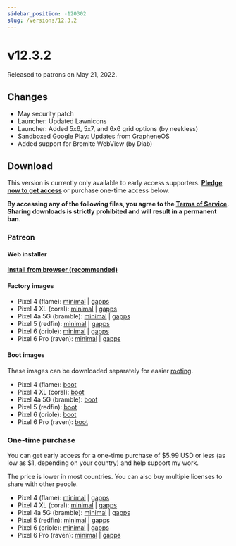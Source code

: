 ```yaml
---
sidebar_position: -120302
slug: /versions/12.3.2
---
```


# v12.3.2

Released to patrons on May 21, 2022.

## Changes

- May security patch
- Launcher: Updated Lawnicons
- Launcher: Added 5x6, 5x7, and 6x6 grid options (by neekless)
- Sandboxed Google Play: Updates from GrapheneOS
- Added support for Bromite WebView (by Diab)

## Download

This version is currently only available to early access supporters. **[Pledge now to get access](https://patreon.com/kdrag0n)** or purchase one-time access below.

**By accessing any of the following files, you agree to the [Terms of Service](https://kdrag0n.dev/terms-of-service). Sharing downloads is strictly prohibited and will result in a permanent ban.**

### Patreon

#### Web installer

**[Install from browser (recommended)](https://patreon.kdrag0n.dev/protonaosp-install/)**

#### Factory images

- Pixel 4 (flame): [minimal](https://patreon.kdrag0n.dev/exclusive/proton-aosp_flame-factory_12.3.2-test1.zip) | [gapps](https://patreon.kdrag0n.dev/exclusive/proton-aosp_flame-factory_12.3.2-test1-gapps.zip)
- Pixel 4 XL (coral): [minimal](https://patreon.kdrag0n.dev/exclusive/proton-aosp_coral-factory_12.3.2-test1.zip) | [gapps](https://patreon.kdrag0n.dev/exclusive/proton-aosp_coral-factory_12.3.2-test1-gapps.zip)
- Pixel 4a 5G (bramble): [minimal](https://patreon.kdrag0n.dev/exclusive/proton-aosp_bramble-factory_12.3.2-test1.zip) | [gapps](https://patreon.kdrag0n.dev/exclusive/proton-aosp_bramble-factory_12.3.2-test1-gapps.zip)
- Pixel 5 (redfin): [minimal](https://patreon.kdrag0n.dev/exclusive/proton-aosp_redfin-factory_12.3.2-test1.zip) | [gapps](https://patreon.kdrag0n.dev/exclusive/proton-aosp_redfin-factory_12.3.2-test1-gapps.zip)
- Pixel 6 (oriole): [minimal](https://patreon.kdrag0n.dev/exclusive/proton-aosp_oriole-factory_12.3.2-test1.zip) | [gapps](https://patreon.kdrag0n.dev/exclusive/proton-aosp_oriole-factory_12.3.2-test1-gapps.zip)
- Pixel 6 Pro (raven): [minimal](https://patreon.kdrag0n.dev/exclusive/proton-aosp_raven-factory_12.3.2-test1.zip) | [gapps](https://patreon.kdrag0n.dev/exclusive/proton-aosp_raven-factory_12.3.2-test1-gapps.zip)

#### Boot images

These images can be downloaded separately for easier [rooting](../../advanced/rooting.md).

- Pixel 4 (flame): [boot](https://patreon.kdrag0n.dev/protonaosp-boot/proton-aosp_flame-factory_12.3.2-test1_boot.img)
- Pixel 4 XL (coral): [boot](https://patreon.kdrag0n.dev/protonaosp-boot/proton-aosp_coral-factory_12.3.2-test1_boot.img)
- Pixel 4a 5G (bramble): [boot](https://patreon.kdrag0n.dev/protonaosp-boot/proton-aosp_bramble-factory_12.3.2-test1_boot.img)
- Pixel 5 (redfin): [boot](https://patreon.kdrag0n.dev/protonaosp-boot/proton-aosp_redfin-factory_12.3.2-test1_boot.img)
- Pixel 6 (oriole): [boot](https://patreon.kdrag0n.dev/protonaosp-boot/proton-aosp_oriole-factory_12.3.2-test1_boot.img)
- Pixel 6 Pro (raven): [boot](https://patreon.kdrag0n.dev/protonaosp-boot/proton-aosp_raven-factory_12.3.2-test1_boot.img)

### One-time purchase

You can get early access for a one-time purchase of $5.99 USD or less (as low as $1, depending on your country) and help support my work.

The price is lower in most countries. You can also buy multiple licenses to share with other people.

- Pixel 4 (flame): [minimal](https://patreon.kdrag0n.dev/buy/exclusive/proton-aosp_flame-factory_12.3.2-test1.zip) | [gapps](https://patreon.kdrag0n.dev/buy/exclusive/proton-aosp_flame-factory_12.3.2-test1-gapps.zip)
- Pixel 4 XL (coral): [minimal](https://patreon.kdrag0n.dev/buy/exclusive/proton-aosp_coral-factory_12.3.2-test1.zip) | [gapps](https://patreon.kdrag0n.dev/buy/exclusive/proton-aosp_coral-factory_12.3.2-test1-gapps.zip)
- Pixel 4a 5G (bramble): [minimal](https://patreon.kdrag0n.dev/buy/exclusive/proton-aosp_bramble-factory_12.3.2-test1.zip) | [gapps](https://patreon.kdrag0n.dev/buy/exclusive/proton-aosp_bramble-factory_12.3.2-test1-gapps.zip)
- Pixel 5 (redfin): [minimal](https://patreon.kdrag0n.dev/buy/exclusive/proton-aosp_redfin-factory_12.3.2-test1.zip) | [gapps](https://patreon.kdrag0n.dev/buy/exclusive/proton-aosp_redfin-factory_12.3.2-test1-gapps.zip)
- Pixel 6 (oriole): [minimal](https://patreon.kdrag0n.dev/buy/exclusive/proton-aosp_oriole-factory_12.3.2-test1.zip) | [gapps](https://patreon.kdrag0n.dev/buy/exclusive/proton-aosp_oriole-factory_12.3.2-test1-gapps.zip)
- Pixel 6 Pro (raven): [minimal](https://patreon.kdrag0n.dev/buy/exclusive/proton-aosp_raven-factory_12.3.2-test1.zip) | [gapps](https://patreon.kdrag0n.dev/buy/exclusive/proton-aosp_raven-factory_12.3.2-test1-gapps.zip)
